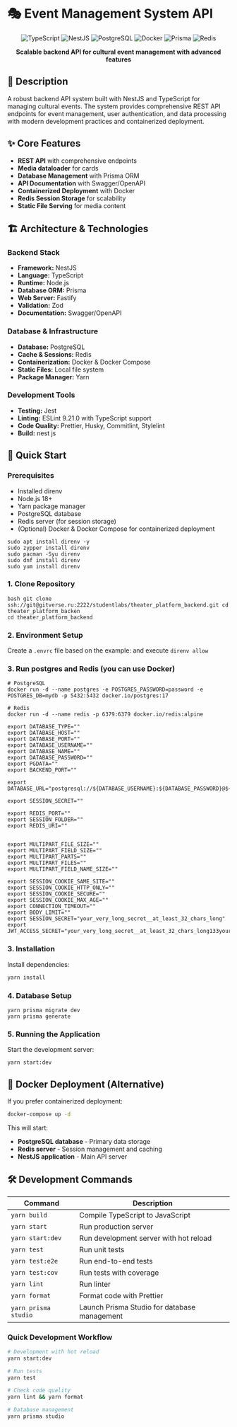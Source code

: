 # 🎭 Event Management System API

<div align="center">

![TypeScript](https://img.shields.io/badge/TypeScript-007ACC?style=for-the-badge&logo=typescript&logoColor=white)
![NestJS](https://img.shields.io/badge/NestJS-E0234E?style=for-the-badge&logo=nestjs&logoColor=white)
![PostgreSQL](https://img.shields.io/badge/PostgreSQL-316192?style=for-the-badge&logo=postgresql&logoColor=white)
![Docker](https://img.shields.io/badge/Docker-2496ED?style=for-the-badge&logo=docker&logoColor=white)
![Prisma](https://img.shields.io/badge/Prisma-3982CE?style=for-the-badge&logo=Prisma&logoColor=white)
![Redis](https://img.shields.io/badge/Redis-DC382D?style=for-the-badge&logo=redis&logoColor=white)

**Scalable backend API for cultural event management with advanced features**

</div>

## 📖 Description

A robust backend API system built with NestJS and TypeScript for managing cultural events. The system provides
comprehensive REST API endpoints for event management, user authentication, and data processing with modern development
practices and containerized deployment.

## ✨ Core Features

- **REST API** with comprehensive endpoints
- **Media dataloader** for cards
- **Database Management** with Prisma ORM
- **API Documentation** with Swagger/OpenAPI
- **Containerized Deployment** with Docker
- **Redis Session Storage** for scalability
- **Static File Serving** for media content

## 🏗️ Architecture & Technologies

### Backend Stack

- **Framework:** NestJS
- **Language:** TypeScript
- **Runtime:** Node.js
- **Database ORM:** Prisma
- **Web Server:** Fastify
- **Validation:** Zod
- **Documentation:** Swagger/OpenAPI

### Database & Infrastructure

- **Database:** PostgreSQL
- **Cache & Sessions:** Redis
- **Containerization:** Docker & Docker Compose
- **Static Files:** Local file system
- **Package Manager:** Yarn

### Development Tools

- **Testing:** Jest
- **Linting:** ESLint 9.21.0 with TypeScript support
- **Code Quality:** Prettier, Husky, Commitlint, Stylelint
- **Build:** nest js

## 🚀 Quick Start

### Prerequisites

- Installed direnv
- Node.js 18+
- Yarn package manager
- PostgreSQL database
- Redis server (for session storage)
- (Optional) Docker & Docker Compose for containerized deployment

```aiignore
sudo apt install direnv -y
sudo zypper install direnv
sudo pacman -Syu direnv
sudo dnf install direnv
sudo yum install direnv
```

### 1. Clone Repository

```aiignore
bash git clone ssh://git@gitverse.ru:2222/studentlabs/theater_platform_backend.git cd theater_platform_backen
cd theater_platform_backend
```

### 2. Environment Setup

Create a `.envrc` file based on the example: and execute `direnv allow`

### 3. Run postgres and Redis (you can use Docker)

```aiignore
# PostgreSQL
docker run -d --name postgres -e POSTGRES_PASSWORD=password -e POSTGRES_DB=mydb -p 5432:5432 docker.io/postgres:17

# Redis
docker run -d --name redis -p 6379:6379 docker.io/redis:alpine
```

```
export DATABASE_TYPE=""
export DATABASE_HOST=""
export DATABASE_PORT=""
export DATABASE_USERNAME=""
export DATABASE_NAME=""
export DATABASE_PASSWORD=""
export PGDATA=""
export BACKEND_PORT=""

export DATABASE_URL="postgresql://${DATABASE_USERNAME}:${DATABASE_PASSWORD}@${DATABASE_HOST}:${DATABASE_PORT}/${DATABASE_NAME}"

export SESSION_SECRET=""

export REDIS_PORT=""
export SESSION_FOLDER=""
export REDIS_URI=""


export MULTIPART_FILE_SIZE=""
export MULTIPART_FIELD_SIZE=""
export MULTIPART_PARTS=""
export MULTIPART_FILES=""
export MULTIPART_FIELD_NAME_SIZE=""

export SESSION_COOKIE_SAME_SITE=""
export SESSION_COOKIE_HTTP_ONLY=""
export SESSION_COOKIE_SECURE=""
export SESSION_COOKIE_MAX_AGE=""
export CONNECTION_TIMEOUT=""
export BODY_LIMIT=""
export SESSION_SECRET="your_very_long_secret__at_least_32_chars_long"
export JWT_ACCESS_SECRET="your_very_long_secret__at_least_32_chars_long133your_very_long_secret__at_least_32_chars_long133"
```

### 3. Installation

Install dependencies:

```bash
yarn install
```

### 4. Database Setup

```
yarn prisma migrate dev
yarn prisma generate
```

### 5. Running the Application

Start the development server:

```aiignore
yarn start:dev
```

## 🐳 Docker Deployment (Alternative)

If you prefer containerized deployment:

``` bash
docker-compose up -d
```

This will start:

- **PostgreSQL database** - Primary data storage
- **Redis server** - Session management and caching
- **NestJS application** - Main API server

## 🛠️ Development Commands

| Command              | Description                                  |
|----------------------|----------------------------------------------|
| `yarn build`         | Compile TypeScript to JavaScript             |
| `yarn start`         | Run production server                        |
| `yarn start:dev`     | Run development server with hot reload       |
| `yarn test`          | Run unit tests                               |
| `yarn test:e2e`      | Run end-to-end tests                         |
| `yarn test:cov`      | Run tests with coverage                      |
| `yarn lint`          | Run linter                                   |
| `yarn format`        | Format code with Prettier                    |
| `yarn prisma studio` | Launch Prisma Studio for database management |

### Quick Development Workflow

``` bash
# Development with hot reload
yarn start:dev

# Run tests
yarn test

# Check code quality
yarn lint && yarn format

# Database management
yarn prisma studio
```
